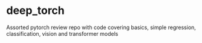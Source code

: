 # deep_torch
Assorted pytorch review repo with code covering basics, simple regression, classification, vision and transformer models
